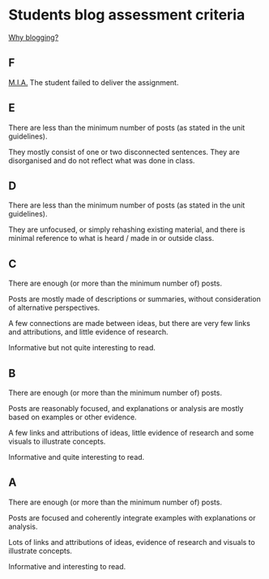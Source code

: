 # Students blog assessment criteria

[Why blogging?](https://github.com/RavensbourneWebMedia/Blogging#why-blogging)

## F

[M.I.A.](http://en.wikipedia.org/wiki/Missing_in_action) The student failed to deliver the assignment. 

## E

There are less than the minimum number of posts (as stated in the unit guidelines).

They mostly consist of one or two disconnected sentences. They are disorganised and do not reflect what was done in class.

## D

There are less than the minimum number of posts (as stated in the unit guidelines). 

They are unfocused, or simply rehashing existing material, and there is minimal reference to what is heard / made in or outside class.

## C

There are enough (or more than the minimum number of) posts. 

Posts are mostly made of descriptions or summaries, without consideration of alternative perspectives. 

A few connections are made between ideas, but there are very few links and attributions, and little evidence of research.

Informative but not quite interesting to read. 

## B

There are enough (or more than the minimum number of) posts. 

Posts are reasonably focused, and explanations or analysis are mostly based on examples or other evidence. 

A few links and attributions of ideas, little evidence of research and some visuals to illustrate concepts.

Informative and quite interesting to read. 

## A

There are enough (or more than the minimum number of) posts. 

Posts are focused and coherently integrate examples with explanations or analysis. 

Lots of links and attributions of ideas, evidence of research and visuals to illustrate concepts.

Informative and interesting to read. 